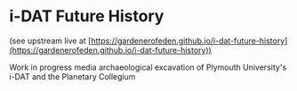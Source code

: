 # i-DAT Future History

(see upstream live at [https://gardenerofeden.github.io/i-dat-future-history](https://gardenerofeden.github.io/i-dat-future-history))

Work in progress media archaeological excavation of Plymouth University's i-DAT and the Planetary Collegium

